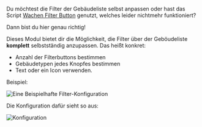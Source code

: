 Du möchtest die Filter der Gebäudeliste selbst anpassen oder hast das Script [Wachen Filter Button](https://forum.leitstellenspiel.de/index.php?thread/13901-wachen-filter-button/) genutzt, welches leider nichtmehr funktioniert?

Dann bist du hier genau richtig!

Dieses Modul bietet dir die Möglichkeit, die Filter über der Geböudeliste **komplett** selbstständig anzupassen. Das heißt konkret:
* Anzahl der Filterbuttons bestimmen
* Gebäudetypen jedes Knopfes bestimmen
* Text oder ein Icon verwenden.

Beispiel:

![Eine Beispielhafte Filter-Konfiguration](/v4/docs/assets/buildingListFilter/img/de_DE/btns.png)

Die Konfiguration dafür sieht so aus:

![Konfiguration](/v4/docs/assets/buildingListFilter/img/de_DE/settings.png)